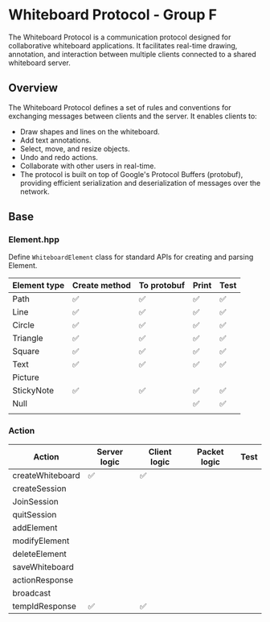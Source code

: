 # Whiteboard Protocol - Group F

The Whiteboard Protocol is a communication protocol designed for collaborative whiteboard applications. It facilitates real-time drawing, annotation, and interaction between multiple clients connected to a shared whiteboard server.



## Overview
The Whiteboard Protocol defines a set of rules and conventions for exchanging messages between clients and the server. It enables clients to:

- Draw shapes and lines on the whiteboard.
- Add text annotations.
- Select, move, and resize objects.
- Undo and redo actions.
- Collaborate with other users in real-time.
- The protocol is built on top of Google's Protocol Buffers (protobuf), providing efficient serialization and deserialization of messages over the network.


## Base

### Element.hpp

Define `WhiteboardElement` class for standard APIs for creating and parsing Element.

| Element type | Create method | To protobuf | Print | Test |
| ------------ | ------------- | ----------- | ----- | ---- |
| Path         | ✅             | ✅           | ✅     | ✅    |
| Line         | ✅             | ✅           | ✅     | ✅    |
| Circle       | ✅             | ✅           | ✅     | ✅    |
| Triangle     | ✅             | ✅           | ✅     | ✅    |
| Square       | ✅             | ✅           | ✅     | ✅    |
| Text         | ✅             | ✅           | ✅     | ✅    |
| Picture      |               |             |       |      |
| StickyNote   | ✅             | ✅           | ✅     | ✅    |
| Null         |               |             | ✅     | ✅    |
|              |               |             |       |      |

### Action

| Action           | Server logic | Client logic | Packet logic | Test |
| ---------------- | ------------ | ------------ | ------------ | ---- |
| createWhiteboard | ✅            | ✅            |              |      |
| createSession    |              |              |              |      |
| JoinSession      |              |              |              |      |
| quitSession      |              |              |              |      |
| addElement       |              |              |              |      |
| modifyElement    |              |              |              |      |
| deleteElement    |              |              |              |      |
| saveWhiteboard   |              |              |              |      |
| actionResponse   |              |              |              |      |
| broadcast        |              |              |              |      |
| tempIdResponse   | ✅            | ✅            |              |      |